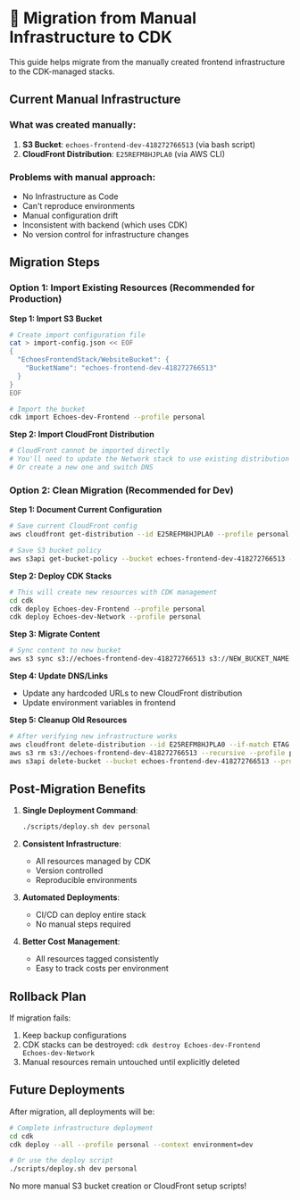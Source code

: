 # 🔄 Migration from Manual Infrastructure to CDK

This guide helps migrate from the manually created frontend infrastructure to the CDK-managed stacks.

## Current Manual Infrastructure

### What was created manually:
1. **S3 Bucket**: `echoes-frontend-dev-418272766513` (via bash script)
2. **CloudFront Distribution**: `E25REFM8HJPLA0` (via AWS CLI)

### Problems with manual approach:
- No Infrastructure as Code
- Can't reproduce environments
- Manual configuration drift
- Inconsistent with backend (which uses CDK)
- No version control for infrastructure changes

## Migration Steps

### Option 1: Import Existing Resources (Recommended for Production)

**Step 1: Import S3 Bucket**
```bash
# Create import configuration file
cat > import-config.json << EOF
{
  "EchoesFrontendStack/WebsiteBucket": {
    "BucketName": "echoes-frontend-dev-418272766513"
  }
}
EOF

# Import the bucket
cdk import Echoes-dev-Frontend --profile personal
```

**Step 2: Import CloudFront Distribution**
```bash
# CloudFront cannot be imported directly
# You'll need to update the Network stack to use existing distribution
# Or create a new one and switch DNS
```

### Option 2: Clean Migration (Recommended for Dev)

**Step 1: Document Current Configuration**
```bash
# Save current CloudFront config
aws cloudfront get-distribution --id E25REFM8HJPLA0 --profile personal > cloudfront-backup.json

# Save S3 bucket policy
aws s3api get-bucket-policy --bucket echoes-frontend-dev-418272766513 --profile personal > bucket-policy-backup.json
```

**Step 2: Deploy CDK Stacks**
```bash
# This will create new resources with CDK management
cd cdk
cdk deploy Echoes-dev-Frontend --profile personal
cdk deploy Echoes-dev-Network --profile personal
```

**Step 3: Migrate Content**
```bash
# Sync content to new bucket
aws s3 sync s3://echoes-frontend-dev-418272766513 s3://NEW_BUCKET_NAME --profile personal
```

**Step 4: Update DNS/Links**
- Update any hardcoded URLs to new CloudFront distribution
- Update environment variables in frontend

**Step 5: Cleanup Old Resources**
```bash
# After verifying new infrastructure works
aws cloudfront delete-distribution --id E25REFM8HJPLA0 --if-match ETAG --profile personal
aws s3 rm s3://echoes-frontend-dev-418272766513 --recursive --profile personal
aws s3api delete-bucket --bucket echoes-frontend-dev-418272766513 --profile personal
```

## Post-Migration Benefits

1. **Single Deployment Command**:
   ```bash
   ./scripts/deploy.sh dev personal
   ```

2. **Consistent Infrastructure**:
   - All resources managed by CDK
   - Version controlled
   - Reproducible environments

3. **Automated Deployments**:
   - CI/CD can deploy entire stack
   - No manual steps required

4. **Better Cost Management**:
   - All resources tagged consistently
   - Easy to track costs per environment

## Rollback Plan

If migration fails:
1. Keep backup configurations
2. CDK stacks can be destroyed: `cdk destroy Echoes-dev-Frontend Echoes-dev-Network`
3. Manual resources remain untouched until explicitly deleted

## Future Deployments

After migration, all deployments will be:
```bash
# Complete infrastructure deployment
cd cdk
cdk deploy --all --profile personal --context environment=dev

# Or use the deploy script
./scripts/deploy.sh dev personal
```

No more manual S3 bucket creation or CloudFront setup scripts!